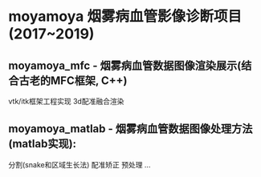 # moyamoya 烟雾病血管影像诊断项目(2017~2019)

## moyamoya_mfc - 烟雾病血管数据图像渲染展示(结合古老的MFC框架, C++)
vtk/itk框架工程实现
3d配准融合渲染

## moyamoya_matlab - 烟雾病血管数据图像处理方法(matlab实现):
分割(snake和区域生长法)
配准矫正
预处理
...


